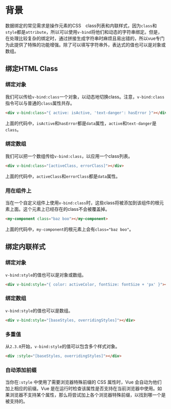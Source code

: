 # 背景

数据绑定的常见需求是操作元素的CSS　class列表和内联样式，因为`class`和`style`都是`attribute`，所以可以使用`v-bind`将他们和动态的字符串绑定。但是，在处理比较复杂的绑定时，通过拼接生成字符串时麻烦且易出错的，所以vue专门为此提供了特殊的功能增强。除了可以填写字符串外，表达式的值也可以是对象或数组。  

## 绑定HTML Class

### 绑定对象

我们可以传给`v-bind:class`一个对象，以动态地切换class。注意，`v-bind:class`指令可以与普通的`class`属性共存。

```html
<div v-bind:class="{ active: isActive, 'text-danger': hasError }"></div>
```

上面的代码中，`isActive`和`hasError`都是`data`属性，`active`和`text-danger`是`class`。

### 绑定数组

我们可以把一个数组传给`v-bind:class`，以应用一个class列表。

```html
<div v-bind:class="[activeClass, errorClass]"></div>
```

上面的代码中，`activeClass`和`errorClass`都是`data`属性。

### 用在组件上

当在一个自定义组件上使用`v-bind:class`时，这些class将被添加到该组件的根元素上面。这个元素上已经存在的class不会被覆盖掉。

```html
<my-component class="baz boo"></my-component>
```

上面的代码中，`my-component`的根元素上会有`class="baz boo"`。

## 绑定内联样式

### 绑定对象

`v-bind:style`的值也可以是对象或数组。

```html
<div v-bind:style="{ color: activeColor, fontSize: fontSize + 'px' }"></div>
```

### 绑定数组

`v-bind:style`的值也可以是数组。

```html
<div v-bind:style="[baseStyles, overridingStyles]"></div>
```

### 多重值

从`2.3.0`开始，`v-bind:style`的值可以包含多个样式对象。

```html
<div :style="[baseStyles, overridingStyles]"></div>
```

### 自动添加前缀

当你在`:style` 中使用了需要浏览器特殊前缀的 CSS 属性时，Vue 会自动为他们加上相应的前缀。Vue 是在运行时检查该属性是否支持在当前浏览器中使用。如果浏览器不支持某个属性，那么将尝试加上各个浏览器特殊前缀，以找到哪一个是被支持的。  
